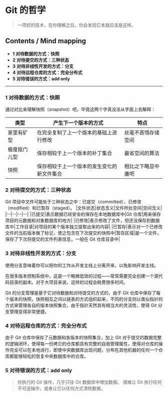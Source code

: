 # Git 的哲学
> 一项好的技术，在你理解之后，你会发现它本就应该是这样。

## Contents / Mind mapping
- **1 对待数据的方式：快照**
- **2 对待提交的方式：三种状态**
- **3 对待非线性开发的方式：分支**
- **4 对待远程仓库的方式：完全分布式**
- **5 对待错误的方式：add only**

---

### 1 对待数据的方式：快照

通过对比来理解快照（snapshot）吧，毕竟这两个字真没法从字面上去解释：

|类型|产生下一个版本的方式|特点|
|--|--|--|
|家里有矿型|在完全复制了上一个版本的基础上进行修改|丝毫不吝惜存储空间|
|极度抠门儿型|保存相较于上一个版本的补丁集合|最省空间的算法|
|快照|保存相较于上一个版本的发生变化的新文件集合|相比之下略显中庸吧|



### 2 对待提交的方式：三种状态

Git 项目中文件可能处于三种状态之中：已提交（committed）、已修改（modified）和已暂存（staged）。
|文件状态|状态含义|文件所处空间|空间含义|
|--|--|--|--|
|已提交|表示数据已经安全的保存在本地数据库中|Git 仓库|用来保存项目的元数据和对象数据库的地方|
|已修改|表示修改了文件，但还没保存到数据库中|工作目录|对项目的某个版本独立提取出来的内容|
|已暂存|表示对一个已修改文件的当前版本做了标记，使之包含在下次提交的快照中|暂存区域|是一个文件，保存了下次将提交的文件列表信息，一般在 Git 仓库目录中|



### 3 对待非线性开发的方式：分支

使用分支意味着你可以把你的工作从开发主线上分离开来，以免影响开发主线。

在很多版本控制系统中，这是一个略微低效的过程——常常需要完全创建一个源代码目录的副本。对于大项目来说，这样的过程会耗费很多时间。

Git 的分支管理是基于它对待数据和对待提交的方式的，由于 Git 仓库中保存了每个版本的快照，快照相互之间以链表的方式组织起来，不同的分支则以类似指针的方式来管理各自的版本快照集合，由于指针天然具有相当大的灵活性，使得 Git 分支管理变得非常便捷。



### 4 对待远程仓库的方式：完全分布式

由于 Git 仓库中保存了元数据和各版本的快照集合，加上 Git 对于提交的数据完整的逻辑闭环，使得每一份拷贝的仓库都具有完整的自我管理属性，使得对仓库的操作完全可以在本地进行，即使中央数据库出现问题，分布在其他机器的任何一个仓库都能够轻松的恢复中央数据库中的仓库。



### 5 对待错误的方式：add only

> 你执行的 Git 操作，几乎只往 Git 数据库中增加数据。 很难让 Git 执行任何不可逆操作，或者让它以任何方式清除数据。